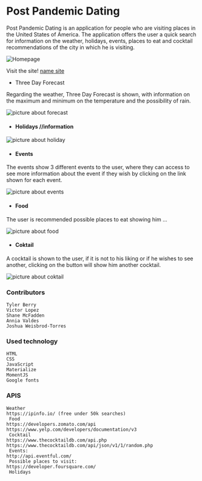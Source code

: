 # Post Pandemic Dating

Post Pandemic Dating is an application for people who are visiting places in the United States of America.
The application offers the user a quick search for information on the weather, holidays, events, places to eat and cocktail recommendations of the city in which he is visiting.


![Homepage](/assets/images/home-page.jpg)

 Visit the site! [name site](https://anniavd.github.io/weather-dashboard/)


* Three Day Forecast

Regarding the weather, Three Day Forecast is shown, with information on the maximum and minimum on the temperature and the possibility of rain.

![picture about forecast](/assets/images/home-page.jpg)

* #### Holidays     //information

![picture about holiday](/assets/images/home-page.jpg)


* #### Events

The events show 3 different events to the user, where they can access to see more information about the event if they wish by clicking on the link shown for each event.

![picture about events](/assets/images/home-page.jpg)

* #### Food

The user is recommended possible places to eat showing him ...

![picture about food](/assets/images/home-page.jpg)

* #### Coktail


A cocktail is shown to the user, if it is not to his liking or if he wishes to see another, clicking on the button will show him another cocktail.

![picture about coktail](/assets/images/home-page.jpg)


### Contributors 
    Tyler Berry
    Victor Lopez
    Shane McFadden
    Annia Valdes
    Joshua Weisbrod-Torres

### Used technology
    HTML
    CSS
    JavaScript
    Materialize
    MomentJS
    Google fonts
    
   ### APIS
    Weather
    https://ipinfo.io/ (free under 50k searches)
     Food 
    https://developers.zomato.com/api
    https://www.yelp.com/developers/documentation/v3
     Cocktail
    https://www.thecocktaildb.com/api.php 
    https://www.thecocktaildb.com/api/json/v1/1/random.php
     Events:
    http://api.eventful.com/
     Possible places to visit:
    https://developer.foursquare.com/
     Holidays